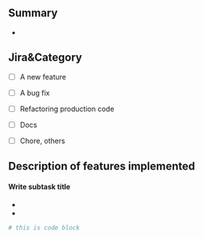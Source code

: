 ## Summary
* 


## Jira&Category
- [ ] A new feature
- [ ] A bug fix
- [ ] Refactoring production code
- [ ] Docs
- [ ] Chore, others


## Description of features implemented

#### Write subtask title
* 
* 
```python
# this is code block
```

